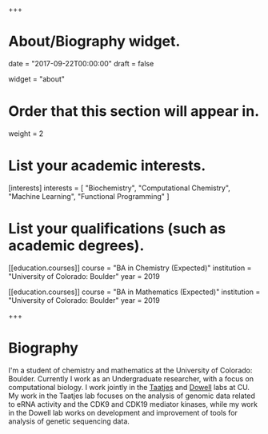+++
# About/Biography widget.

date = "2017-09-22T00:00:00"
draft = false

widget = "about"

# Order that this section will appear in.
weight = 2

# List your academic interests.
[interests]
  interests = [
    "Biochemistry",
    "Computational Chemistry",
    "Machine Learning",
	"Functional Programming"
  ]

# List your qualifications (such as academic degrees).
[[education.courses]]
  course = "BA in Chemistry (Expected)"
  institution = "University of Colorado: Boulder"
  year = 2019

[[education.courses]]
  course = "BA in Mathematics (Expected)"
  institution = "University of Colorado: Boulder"
  year = 2019

+++

# Biography

I'm a student of chemistry and mathematics at the University of Colorado: Boulder. Currently I work as an Undergraduate researcher, with a focus on computational biology. I work jointly in the [Taatjes](http://www.colorado.edu/chemistry/taatjeslab/) and [Dowell](http://dowell.colorado.edu/) labs at CU. My work in the Taatjes lab focuses on the analysis of genomic data related to eRNA activity and the CDK9 and CDK19 mediator kinases, while my work in the Dowell lab works on development and improvement of tools for analysis of genetic sequencing data.
